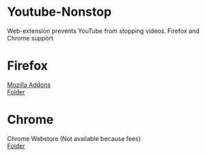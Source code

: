 # Youtube-Nonstop
Web-extension prevents YouTube from stopping videos.
Firefox and Chrome support

<h1>Firefox</h1>
<a href="https://addons.mozilla.org/es/firefox/addon/cicker-youtube-nonstop/">Mozilla Addons</a>
<br>
<a href="https://github.com/Cicker21/Youtube-Nonstop/tree/Nonstop-Firefox">Folder</a>
<h1>Chrome</h1>
Chrome Webstore (Not available because fees)
<br>
<a href="https://github.com/Cicker21/Youtube-Nonstop/tree/Nonstop-Chrome">Folder</a>
